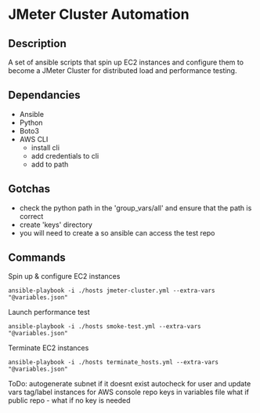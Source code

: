 # JMeter Cluster Automation


## Description
A set of ansible scripts that spin up EC2 instances and configure them to become a JMeter Cluster for distributed load and performance testing.

## Dependancies
- Ansible
- Python
- Boto3
- AWS CLI
    - install cli
    - add credentials to cli
    - add to path

## Gotchas
- check the python path in the 'group_vars/all' and ensure that the path is correct
- create 'keys' directory
- you will need to create a so ansible can access the test repo

## Commands
Spin up & configure EC2 instances

`ansible-playbook -i ./hosts jmeter-cluster.yml --extra-vars "@variables.json"`

Launch performance test

`ansible-playbook -i ./hosts smoke-test.yml --extra-vars "@variables.json"`

Terminate EC2 instances

`ansible-playbook -i ./hosts terminate_hosts.yml --extra-vars "@variables.json"`


ToDo:
autogenerate subnet if it doesnt exist
autocheck for user and update vars
tag/label instances for AWS console
repo keys in variables file
what if public repo - what if no key is needed